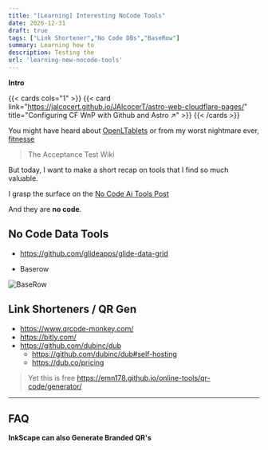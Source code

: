 ```yaml
---
title: "[Learning] Interesting NoCode Tools"
date: 2026-12-31
draft: true
tags: ["Link Shortener","No Code DBs","BaseRow"]
summary: Learning how to 
description: Testing the 
url: 'learning-new-nocode-tools'
---
```



**Intro**


{{< cards cols="1" >}}
  {{< card link="https://jalcocert.github.io/JAlcocerT/astro-web-cloudflare-pages/" title="Configuring CF WnP with Github and Astro ↗" >}}
{{< /cards >}}

You might have heard about [OpenLTablets](https://jalcocert.github.io/JAlcocerT/understanding-openl-tablets/) or from my worst nightmare ever, [fitnesse](https://github.com/unclebob/fitnesse)

>  The Acceptance Test Wiki 

But today, I want to make a short recap on tools that I find so much valuable.

I grasp the surface on the [No Code Ai Tools Post](https://jalcocert.github.io/JAlcocerT/no-code-ai-tools/)

And they are **no code**.

## No Code Data Tools


* https://github.com/glideapps/glide-data-grid

* Baserow

![BaseRow](/blog_img/apps/baserow.png)


## Link Shorteners / QR Gen

* https://www.qrcode-monkey.com/
* https://bitly.com/
* https://github.com/dubinc/dub
    * https://github.com/dubinc/dub#self-hosting
    * https://dub.co/pricing

> Yet this is free https://emn178.github.io/online-tools/qr-code/generator/


---

## FAQ

**InkScape can also Generate Branded QR's**